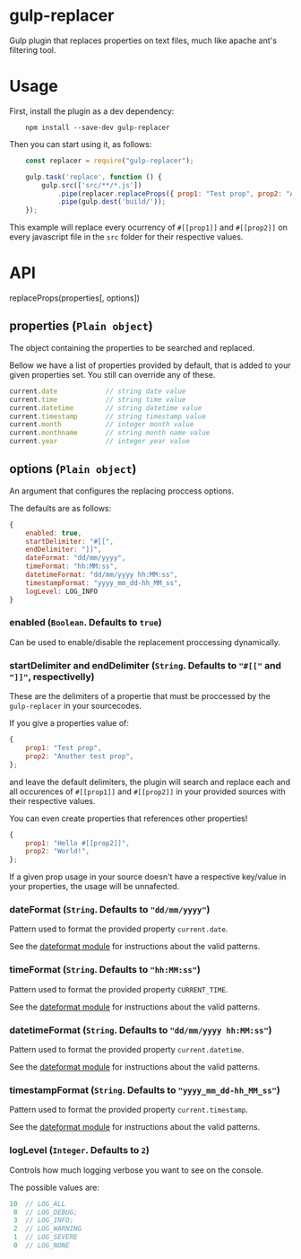 # gulp-replacer

Gulp plugin that replaces properties on text files, much like apache ant's filtering tool.

# Usage

First, install the plugin as a dev dependency:
```
    npm install --save-dev gulp-replacer
```

Then you can start using it, as follows:
```javascript
    const replacer = require("gulp-replacer");

    gulp.task('replace', function () {
        gulp.src(['src/**/*.js'])
            .pipe(replacer.replaceProps({ prop1: "Test prop", prop2: "Another test prop" }))
            .pipe(gulp.dest('build/'));
    });
```

This example will replace every ocurrency of `#[[prop1]]` and  `#[[prop2]]`
on every javascript file in the `src` folder for their respective values.

# API

replaceProps(properties[, options])

## properties (`Plain object`)

The object containing the properties to be searched and replaced.

Bellow we have a list of properties provided by default, that is added to your given properties set.
You still can override any of these.

```javascript
current.date            // string date value
current.time            // string time value
current.datetime        // string datetime value
current.timestamp       // string timestamp value
current.month           // integer month value
current.monthname       // string month name value
current.year            // integer year value
```

## options (`Plain object`)

An argument that configures the replacing proccess options.

The defaults are as follows:
```javascript
{
    enabled: true,
    startDelimiter: "#[[",
    endDelimiter: "]]",
    dateFormat: "dd/mm/yyyy",
    timeFormat: "hh:MM:ss",
    datetimeFormat: "dd/mm/yyyy hh:MM:ss",
    timestampFormat: "yyyy_mm_dd-hh_MM_ss",
    logLevel: LOG_INFO
}
```

### enabled (`Boolean`. Defaults to `true`)

Can be used to enable/disable the replacement proccessing dynamically.

### startDelimiter and endDelimiter (`String`. Defaults to `"#[["` and `"]]"`, respectivelly)

These are the delimiters of a propertie that must be proccessed by the `gulp-replacer` in your sourcecodes.

If you give a properties value of:
```javascript
{
    prop1: "Test prop",
    prop2: "Another test prop",
};
```
and leave the default delimiters, the plugin will search and replace each and all occurences of `#[[prop1]]`
and `#[[prop2]]` in your provided sources with their respective values.

You can even create properties that references other properties!
```javascript
{
    prop1: "Hello #[[prop2]]",
    prop2: "World!",
};
```

If a given prop usage in your source doesn't have a respective key/value in your properties, the usage will be unnafected.

### dateFormat (`String`. Defaults to `"dd/mm/yyyy"`)

Pattern used to format the provided property `current.date`.

See the [dateformat module](https://www.npmjs.com/package/dateformat) for instructions about the valid patterns.

### timeFormat (`String`. Defaults to `"hh:MM:ss"`)

Pattern used to format the provided property `CURRENT_TIME`.

See the [dateformat module](https://www.npmjs.com/package/dateformat) for instructions about the valid patterns.

### datetimeFormat (`String`. Defaults to `"dd/mm/yyyy hh:MM:ss"`)

Pattern used to format the provided property `current.datetime`.

See the [dateformat module](https://www.npmjs.com/package/dateformat) for instructions about the valid patterns.

### timestampFormat (`String`. Defaults to `"yyyy_mm_dd-hh_MM_ss"`)

Pattern used to format the provided property `current.timestamp`.

See the [dateformat module](https://www.npmjs.com/package/dateformat) for instructions about the valid patterns.

### logLevel (`Integer`. Defaults to `2`)

Controls how much logging verbose you want to see on the console.

The possible values are:
```javascript
10  // LOG_ALL
 8  // LOG_DEBUG;
 3  // LOG_INFO;
 2  // LOG_WARNING
 1  // LOG_SEVERE
 0  // LOG_NONE

